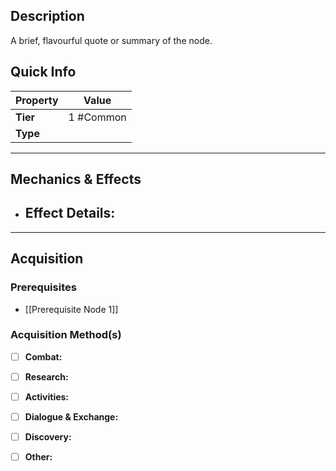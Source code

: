 ## Description
 A brief, flavourful quote or summary of the node.

## Quick Info
| Property | Value      |
| -------- | ---------- |
| **Tier** | 1 #Common  |
| **Type** |            |

---

## Mechanics & Effects
- **Effect Details:**
    - 

---

## Acquisition
### Prerequisites
- [[Prerequisite Node 1]]

### Acquisition Method(s)
- [ ] **Combat:** 
- [ ] **Research:** 
- [ ] **Activities:** 
- [ ] **Dialogue & Exchange:** 
- [ ] **Discovery:** 
- [ ] **Other:** 

